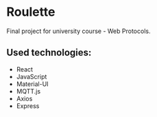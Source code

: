 # Roulette
Final project for university course - Web Protocols.
## Used technologies:
  * React
  * JavaScript
  * Material-UI
  * MQTT.js
  * Axios
  * Express
